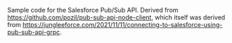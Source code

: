 Sample code for the Salesforce Pub/Sub API. Derived from https://github.com/pozil/pub-sub-api-node-client, which itself was derived from https://jungleeforce.com/2021/11/11/connecting-to-salesforce-using-pub-sub-api-grpc.
